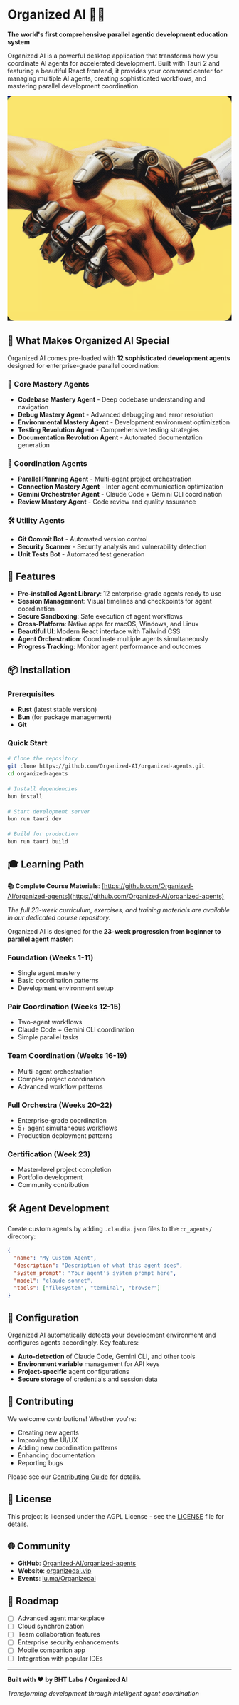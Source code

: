 # Organized AI 🤝🤖

**The world's first comprehensive parallel agentic development education system**

Organized AI is a powerful desktop application that transforms how you coordinate AI agents for accelerated development. Built with Tauri 2 and featuring a beautiful React frontend, it provides your command center for managing multiple AI agents, creating sophisticated workflows, and mastering parallel development coordination.

![Organized AI Logo](src-tauri/icons/icon.png)

## 🌟 What Makes Organized AI Special

Organized AI comes pre-loaded with **12 sophisticated development agents** designed for enterprise-grade parallel coordination:

### 🎯 Core Mastery Agents
- **Codebase Mastery Agent** - Deep codebase understanding and navigation
- **Debug Mastery Agent** - Advanced debugging and error resolution
- **Environmental Mastery Agent** - Development environment optimization
- **Testing Revolution Agent** - Comprehensive testing strategies
- **Documentation Revolution Agent** - Automated documentation generation

### 🤝 Coordination Agents  
- **Parallel Planning Agent** - Multi-agent project orchestration
- **Connection Mastery Agent** - Inter-agent communication optimization
- **Gemini Orchestrator Agent** - Claude Code + Gemini CLI coordination
- **Review Mastery Agent** - Code review and quality assurance

### 🛠️ Utility Agents
- **Git Commit Bot** - Automated version control
- **Security Scanner** - Security analysis and vulnerability detection  
- **Unit Tests Bot** - Automated test generation

## 🚀 Features

- **Pre-installed Agent Library**: 12 enterprise-grade agents ready to use
- **Session Management**: Visual timelines and checkpoints for agent coordination
- **Secure Sandboxing**: Safe execution of agent workflows
- **Cross-Platform**: Native apps for macOS, Windows, and Linux
- **Beautiful UI**: Modern React interface with Tailwind CSS
- **Agent Orchestration**: Coordinate multiple agents simultaneously
- **Progress Tracking**: Monitor agent performance and outcomes

## 📦 Installation

### Prerequisites

- **Rust** (latest stable version)
- **Bun** (for package management)
- **Git** 

### Quick Start

```bash
# Clone the repository
git clone https://github.com/Organized-AI/organized-agents.git
cd organized-agents

# Install dependencies
bun install

# Start development server
bun run tauri dev

# Build for production
bun run tauri build
```

## 🎓 Learning Path

**📚 Complete Course Materials**: [https://github.com/Organized-AI/organized-agents](https://github.com/Organized-AI/organized-agents)

*The full 23-week curriculum, exercises, and training materials are available in our dedicated course repository.*

Organized AI is designed for the **23-week progression from beginner to parallel agent master**:

### Foundation (Weeks 1-11)
- Single agent mastery
- Basic coordination patterns
- Development environment setup

### Pair Coordination (Weeks 12-15)  
- Two-agent workflows
- Claude Code + Gemini CLI coordination
- Simple parallel tasks

### Team Coordination (Weeks 16-19)
- Multi-agent orchestration
- Complex project coordination
- Advanced workflow patterns

### Full Orchestra (Weeks 20-22)
- Enterprise-grade coordination
- 5+ agent simultaneous workflows
- Production deployment patterns

### Certification (Week 23)
- Master-level project completion
- Portfolio development
- Community contribution

## 🛠️ Agent Development

Create custom agents by adding `.claudia.json` files to the `cc_agents/` directory:

```json
{
  "name": "My Custom Agent",
  "description": "Description of what this agent does",
  "system_prompt": "Your agent's system prompt here",
  "model": "claude-sonnet",
  "tools": ["filesystem", "terminal", "browser"]
}
```

## 🔧 Configuration

Organized AI automatically detects your development environment and configures agents accordingly. Key features:

- **Auto-detection** of Claude Code, Gemini CLI, and other tools
- **Environment variable** management for API keys
- **Project-specific** agent configurations
- **Secure storage** of credentials and session data

## 🤝 Contributing

We welcome contributions! Whether you're:
- Creating new agents
- Improving the UI/UX  
- Adding new coordination patterns
- Enhancing documentation
- Reporting bugs

Please see our [Contributing Guide](CONTRIBUTING.md) for details.

## 📄 License

This project is licensed under the AGPL License - see the [LICENSE](LICENSE) file for details.

## 🌐 Community

- **GitHub**: [Organized-AI/organized-agents](https://github.com/Organized-AI/organized-agents)
- **Website**: [organizedai.vip](https://organizedai.vip)
- **Events**: [lu.ma/Organizedai](https://lu.ma/Organizedai)

## 🎯 Roadmap

- [ ] Advanced agent marketplace
- [ ] Cloud synchronization
- [ ] Team collaboration features
- [ ] Enterprise security enhancements
- [ ] Mobile companion app
- [ ] Integration with popular IDEs

---

**Built with ❤️ by BHT Labs / Organized AI**

*Transforming development through intelligent agent coordination*
